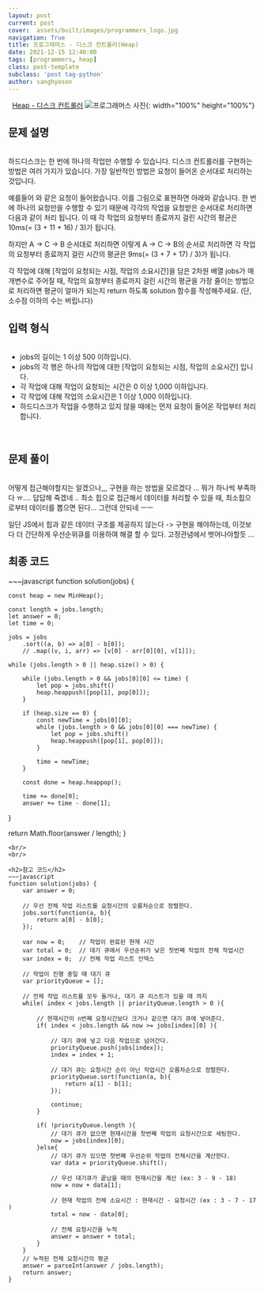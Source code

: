 ```yaml
---
layout: post
current: post
cover:  assets/built/images/programmers_logo.jpg
navigation: True
title: 프로그래머스 - 디스크 컨트롤러(Heap)
date: 2021-12-15 12:40:00
tags: [programmers, heap]
class: post-template
subclass: 'post tag-python'
author: sanghyoson
---
```

<i class="fa fa-search">&nbsp;</i> 
<a href='https://programmers.co.kr/learn/courses/30/lessons/42627'> Heap - 디스크 컨트롤러</a>
![프로그래머스 사진](../assets/built/images/programmers_logo.jpg){: width="100%" height="100%"}

<h2>문제 설명</h2>
<br/>
하드디스크는 한 번에 하나의 작업만 수행할 수 있습니다. 디스크 컨트롤러를 구현하는 방법은 여러 가지가 있습니다. 가장 일반적인 방법은 요청이 들어온 순서대로 처리하는 것입니다.

예를들어
와 같은 요청이 들어왔습니다. 이를 그림으로 표현하면 아래와 같습니다.
한 번에 하나의 요청만을 수행할 수 있기 때문에 각각의 작업을 요청받은 순서대로 처리하면 다음과 같이 처리 됩니다.
이 때 각 작업의 요청부터 종료까지 걸린 시간의 평균은 10ms(= (3 + 11 + 16) / 3)가 됩니다.

하지만 A → C → B 순서대로 처리하면
이렇게 A → C → B의 순서로 처리하면 각 작업의 요청부터 종료까지 걸린 시간의 평균은 9ms(= (3 + 7 + 17) / 3)가 됩니다.

각 작업에 대해 [작업이 요청되는 시점, 작업의 소요시간]을 담은 2차원 배열 jobs가 매개변수로 주어질 때, 작업의 요청부터 종료까지 걸린 시간의 평균을 가장 줄이는 방법으로 처리하면 평균이 얼마가 되는지 return 하도록 solution 함수를 작성해주세요. (단, 소수점 이하의 수는 버립니다)
<br/>

<h2>입력 형식</h2>
<ul class = 'data-contents'>
<br/>
<li>jobs의 길이는 1 이상 500 이하입니다.</li>
<li>jobs의 각 행은 하나의 작업에 대한 [작업이 요청되는 시점, 작업의 소요시간] 입니다.</li>
<li>각 작업에 대해 작업이 요청되는 시간은 0 이상 1,000 이하입니다.</li>
<li>각 작업에 대해 작업의 소요시간은 1 이상 1,000 이하입니다.</li>
<li>하드디스크가 작업을 수행하고 있지 않을 때에는 먼저 요청이 들어온 작업부터 처리합니다.</li>
</ul>
<br/>


<!-- <h2>출력 형식</h2>
<ul class = 'data-contents'>
<br/>
<li>solution 함수에서는 로그 데이터 lines 배열에 대해 초당 최대 처리량을 리턴한다.</li>
</ul>
<br/> -->

<h2>문제 풀이</h2>
<br/>
어떻게 접근해야할지는 알겠으나,,, 구현을 하는 방법을 모르겠다 ... 뭐가 하나씩 부족하다 ㅠ.... 답답해 죽겠네 ..
최소 힙으로 접근해서 데이터를 처리할 수 있을 때, 최소힙으로부터 데이터를 뽑으면 된다... 그런데 안되네 ㅡㅡ

일단 JS에서 힙과 같은 데이터 구조를 제공하지 않는다 -> 구현을 해야하는데, 이것보다 더 간단하게 우선순위큐를 이용하여 해결 할 수 있다. 고정관념에서 벗어나야할듯 ...
<!-- <ol class = 'data-contents'>
    <li>1. 가장 큰 수를 제거</li>
    <li>2. 시간 포인트(시작, 종료시간)에서 오버랩되는 데이터의 수 카운트하기</li>
</ol>
<br/> -->

<!-- <h4>풀이과정 - 문자열로부터 시작, 종료 시간 파싱하기</h4>
<br/>
문자열로부터 원하는 숫자를 뽑아내는 파싱 과정 통해서 각 로그 데이터의 시작, 종료 시간을 구하는 것은 간단하다. 종료 시간에서 데이터 처리 시간을 빼면 시작 시간을 구할 수 있다. 다만, 해당 문제에서의 **핵심은 기본 환산단위를 ms로 변경**하는 과정인 것 같다.
문제 자체를 해결함에 있어서는 ms로의 환산이 크게 중요하지 않지만, 소수점으로 인해서 연산 중 오차가 발생하는 것을 확인하였다. (소수점 연산 속도 차이도 있을 것 같다.)  -->

<!-- <h4>풀이과정 2 - 시간 포인트(시작, 종료시간)에서 오버랩되는 데이터의 수 카운트하기</h4>
<br/>
초기 접근 방법은 1초간의 윈도우를 슬라이딩하며 각 윈도우에서 오버랩되는 데이터 수를 카운트하는 방법이었다. 해당 방법으로 원하는 결과를 얻을 수는 있지만, 효율성 측면에서 매우 떨어진다. 해당 **문제의 기본 시간 단위는 ms**이므로, 1초 동안 슬라이딩을 진행하여도 최소 1000번의 알고리즘이 진행되게 되고, 오버랩되는 카운터를 고려한다면 알고리즘 진행 시간은 더욱 늘어난다. 제안한 알고리즘의 **요청량이 변화하는 시점은 로그의 시작점, 종료점** 뿐이라는 점을 이용한다. 요청량이 변화는 전체 로그에서 시작, 종료점에서만 발생하므로, 해당 지점에서의 최대 요청량을 구하면, 전체 로그의 최대 요청량을 구할 수 있다. 따라서, 전체 시간을 슬라이딩 시키지 않고, 로그 시작, 종료점에서만 진행하여 구하였다.
<br/> -->


<h2>최종 코드</h2>
~~~javascript
function solution(jobs) {

    const heap = new MinHeap();

    const length = jobs.length;
    let answer = 0;
    let time = 0;

    jobs = jobs
        .sort((a, b) => a[0] - b[0]);
        // .map((v, i, arr) => [v[0] - arr[0][0], v[1]]);

    while (jobs.length > 0 || heap.size() > 0) {
        
        while (jobs.length > 0 && jobs[0][0] <= time) {
            let pop = jobs.shift()
            heap.heappush([pop[1], pop[0]]);
        }

        if (heap.size == 0) {
            const newTime = jobs[0][0];
            while (jobs.length > 0 && jobs[0][0] === newTime) {
                let pop = jobs.shift()
                heap.heappush([pop[1], pop[0]]);
            }

            time = newTime;
        }

        const done = heap.heappop();

        time += done[0];
        answer += time - done[1];
  }

  return Math.floor(answer / length);
}
~~~
<br/>
<br/>

<h2>참고 코드</h2>
~~~javascript
function solution(jobs) {
    var answer = 0;    
    
    // 우선 전체 작업 리스트를 요청시간의 오름차순으로 정렬한다.
    jobs.sort(function(a, b){
        return a[0] - b[0];
    });
    
    var now = 0;    // 작업이 완료된 현재 시간
    var total = 0;  // 대기 큐에서 우선순위가 낮은 첫번째 작업의 전체 작업시간
    var index = 0;  // 전체 작업 리스트 인덱스
    
    // 작업이 진행 중일 때 대기 큐    
    var priorityQueue = [];
    
    // 전체 작업 리스트를 모두 돌거나, 대기 큐 리스트가 있을 때 까지
    while( index < jobs.length || priorityQueue.length > 0 ){
        
        // 현재시간이 n번째 요청시간보다 크거나 같으면 대기 큐에 넣어준다.
        if( index < jobs.length && now >= jobs[index][0] ){
            
            // 대기 큐에 넣고 다음 작업으로 넘어간다.
            priorityQueue.push(jobs[index]);
            index = index + 1;
          
            // 대기 큐는 요청시간 순이 아닌 작업시간 오름차순으로 정렬한다.
            priorityQueue.sort(function(a, b){
                return a[1] - b[1];
            });
            
            continue;
        }
        
        if( !priorityQueue.length ){
            // 대기 큐가 없으면 현재시간을 첫번째 작업의 요청시간으로 세팅한다.
            now = jobs[index][0];
        }else{
            // 대기 큐가 있으면 첫번째 우선순위 작업의 전체시간을 계산한다.
            var data = priorityQueue.shift();            
            
            // 우선 대기큐가 끝났을 때의 현재시간을 계산 (ex: 3 - 9 - 18)
            now = now + data[1];
            
            // 현재 작업의 전체 소요시간 : 현재시간 - 요청시간 (ex : 3 - 7 - 17 )
            total = now - data[0];
            
            // 전체 요청시간을 누적
            answer = answer + total;
        }
    }
    // 누적된 전체 요청시간의 평균
    answer = parseInt(answer / jobs.length);
    return answer;
}
~~~
